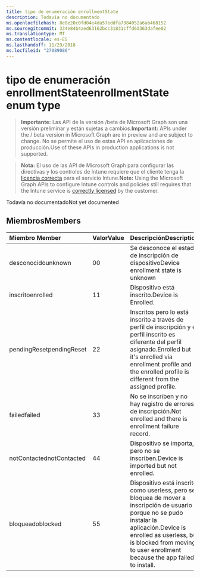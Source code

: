```yaml
---
title: tipo de enumeración enrollmentState
description: Todavía no documentado
ms.openlocfilehash: 8e8e20c0fd04e4da57eddfa7384052a6ab468152
ms.sourcegitcommit: 334e84b4aed63162bcc31831cffd6d363dafee02
ms.translationtype: MT
ms.contentlocale: es-ES
ms.lasthandoff: 11/29/2018
ms.locfileid: "27089086"
---
```

# <a name="enrollmentstate-enum-type"></a><span data-ttu-id="d62dd-103">tipo de enumeración enrollmentState</span><span class="sxs-lookup"><span data-stu-id="d62dd-103">enrollmentState enum type</span></span>

> <span data-ttu-id="d62dd-104">**Importante:** Las API de la versión /beta de Microsoft Graph son una versión preliminar y están sujetas a cambios.</span><span class="sxs-lookup"><span data-stu-id="d62dd-104">**Important:** APIs under the / beta version in Microsoft Graph are in preview and are subject to change.</span></span> <span data-ttu-id="d62dd-105">No se permite el uso de estas API en aplicaciones de producción.</span><span class="sxs-lookup"><span data-stu-id="d62dd-105">Use of these APIs in production applications is not supported.</span></span>

> <span data-ttu-id="d62dd-106">**Nota:** El uso de las API de Microsoft Graph para configurar las directivas y los controles de Intune requiere que el cliente tenga la [licencia correcta](https://go.microsoft.com/fwlink/?linkid=839381) para el servicio Intune.</span><span class="sxs-lookup"><span data-stu-id="d62dd-106">**Note:** Using the Microsoft Graph APIs to configure Intune controls and policies still requires that the Intune service is [correctly licensed](https://go.microsoft.com/fwlink/?linkid=839381) by the customer.</span></span>

<span data-ttu-id="d62dd-107">Todavía no documentado</span><span class="sxs-lookup"><span data-stu-id="d62dd-107">Not yet documented</span></span>
## <a name="members"></a><span data-ttu-id="d62dd-108">Miembros</span><span class="sxs-lookup"><span data-stu-id="d62dd-108">Members</span></span>
|<span data-ttu-id="d62dd-109">Miembro	</span><span class="sxs-lookup"><span data-stu-id="d62dd-109">Member</span></span>|<span data-ttu-id="d62dd-110">Valor</span><span class="sxs-lookup"><span data-stu-id="d62dd-110">Value</span></span>|<span data-ttu-id="d62dd-111">Descripción</span><span class="sxs-lookup"><span data-stu-id="d62dd-111">Description</span></span>|
|:---|:---|:---|
|<span data-ttu-id="d62dd-112">desconocido</span><span class="sxs-lookup"><span data-stu-id="d62dd-112">unknown</span></span>|<span data-ttu-id="d62dd-113">0</span><span class="sxs-lookup"><span data-stu-id="d62dd-113">0</span></span>|<span data-ttu-id="d62dd-114">Se desconoce el estado de inscripción de dispositivo</span><span class="sxs-lookup"><span data-stu-id="d62dd-114">Device enrollment state is unknown</span></span>|
|<span data-ttu-id="d62dd-115">inscrito</span><span class="sxs-lookup"><span data-stu-id="d62dd-115">enrolled</span></span>|<span data-ttu-id="d62dd-116">1</span><span class="sxs-lookup"><span data-stu-id="d62dd-116">1</span></span>|<span data-ttu-id="d62dd-117">Dispositivo está inscrito.</span><span class="sxs-lookup"><span data-stu-id="d62dd-117">Device is Enrolled.</span></span>|
|<span data-ttu-id="d62dd-118">pendingReset</span><span class="sxs-lookup"><span data-stu-id="d62dd-118">pendingReset</span></span>|<span data-ttu-id="d62dd-119">2</span><span class="sxs-lookup"><span data-stu-id="d62dd-119">2</span></span>|<span data-ttu-id="d62dd-120">Inscritos pero lo está inscrito a través de perfil de inscripción y el perfil inscrito es diferente del perfil asignado.</span><span class="sxs-lookup"><span data-stu-id="d62dd-120">Enrolled but it's enrolled via enrollment profile and the enrolled profile is different from the assigned profile.</span></span>|
|<span data-ttu-id="d62dd-121">failed</span><span class="sxs-lookup"><span data-stu-id="d62dd-121">failed</span></span>|<span data-ttu-id="d62dd-122">3</span><span class="sxs-lookup"><span data-stu-id="d62dd-122">3</span></span>|<span data-ttu-id="d62dd-123">No se inscriben y no hay registro de errores de inscripción.</span><span class="sxs-lookup"><span data-stu-id="d62dd-123">Not enrolled and there is enrollment failure record.</span></span>|
|<span data-ttu-id="d62dd-124">notContacted</span><span class="sxs-lookup"><span data-stu-id="d62dd-124">notContacted</span></span>|<span data-ttu-id="d62dd-125">4</span><span class="sxs-lookup"><span data-stu-id="d62dd-125">4</span></span>|<span data-ttu-id="d62dd-126">Dispositivo se importa, pero no se inscriben.</span><span class="sxs-lookup"><span data-stu-id="d62dd-126">Device is imported but not enrolled.</span></span>|
|<span data-ttu-id="d62dd-127">bloqueado</span><span class="sxs-lookup"><span data-stu-id="d62dd-127">blocked</span></span>|<span data-ttu-id="d62dd-128">5</span><span class="sxs-lookup"><span data-stu-id="d62dd-128">5</span></span>|<span data-ttu-id="d62dd-129">Dispositivo está inscrito como userless, pero se bloquea de mover a inscripción de usuario porque no se pudo instalar la aplicación.</span><span class="sxs-lookup"><span data-stu-id="d62dd-129">Device is enrolled as userless, but is blocked from moving to user enrollment because the app failed to install.</span></span>|





